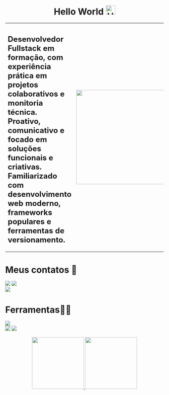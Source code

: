 <h1 align="center"> Hello World 
  <img src="https://raw.githubusercontent.com/Tarikul-Islam-Anik/Animated-Fluent-Emojis/master/Emojis/Hand%20gestures/Hand%20with%20Fingers%20Splayed%20Light%20Skin%20Tone.png" 
    alt="Hand with Fingers Splayed Light Skin Tone" 
    width="30" 
    height="30" />
</h1>


<table>
  <tr>
    <td>
      <h2>
        Desenvolvedor Fullstack em formação, com experiência prática em projetos colaborativos e
monitoria técnica. Proativo, comunicativo e focado em soluções funcionais e criativas. Familiarizado
com desenvolvimento web moderno, frameworks populares e ferramentas de versionamento.
      </h2>
    </td>
    <td>
      <img height="300" width="300" src="https://i.pinimg.com/originals/5a/5d/4c/5a5d4c5894fae6d2f807e5c5a330302a.gif" />
    </td>
  </tr>
</table>


<h1>Meus contatos 📲</h1>
<div>
  <a href="https://www.instagram.com/daviiisousa19/?__pwa=1" target="_blank"><img src="https://skillicons.dev/icons?i=instagram&theme=dark" /></a>
  <a href="https://www.linkedin.com/in/davi-sousa-alves/" target="_blank"><img src="https://skillicons.dev/icons?i=linkedin&theme=dark" /></a>
  <br/>
   <a href="https://drive.google.com/file/d/1fl_8S65BZLWO_WFx2YJ1UJD19jYIm4tg/view?usp=sharing" target="_blank"><img src="https://img.shields.io/badge/-CV-0078D4?style=flat-square&labelColor=0078D4&logo=readme&logoColor=white"/></a></a>
</div>
<h1>Ferramentas👨‍💻</h1>
   <img src="https://skillicons.dev/icons?i=html,css,js,ts,python,react,next,tailwind,git,nodejs,postgres,supabase,express&theme=dark" />
   <div display="flex">
    <img src="https://camo.githubusercontent.com/6bb1903c78e2fe8fbaa3144559b886ae494e6ddb57d8a5ca11c5780d640af54d/68747470733a2f2f696d672e736869656c64732e696f2f62616467652f6e386e2d3042354538373f7374796c653d666f722d7468652d6261646765266c6f676f3d6e386e266c6f676f436f6c6f723d7768697465" />
     <img src="https://camo.githubusercontent.com/3864e29a62343ef5eab3acaee2886833754938a4664aef47201bd938195eb642/68747470733a2f2f696d672e736869656c64732e696f2f62616467652f73686164636e2f75692d2532333030303030302e7376673f7374796c653d666f722d7468652d6261646765" />
   </div>
 <br> 

 <div align="center" >
  <a href="https://github.com/daviiisousa">
    <img height="165em" src="https://github-readme-stats.vercel.app/api?username=daviiisousa&show_icons=true&theme=radical"/>
    <img height="165em" src="https://github-readme-stats.vercel.app/api/top-langs/?username=daviiisousa&layout=compact&theme=radical"/>
  </a>
</div>

